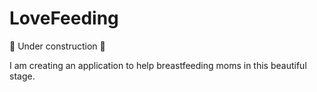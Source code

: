 # LoveFeeding

:construction: Under construction :construction:

I am creating an application to help breastfeeding moms in this beautiful stage. 
